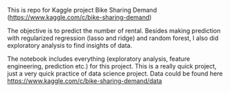 This is repo for Kaggle project Bike Sharing Demand (https://www.kaggle.com/c/bike-sharing-demand)

The objective is to predict the number of rental. Besides making prediction with regularized regression (lasso and ridge) and random forest, I also did exploratory analysis to find insights of data.  

The notebook includes everything (exploratory analysis, feature engineering, prediction etc.) for this project. This is a really quick project, just a very quick practice of data science project. Data could be found here https://www.kaggle.com/c/bike-sharing-demand/data 

